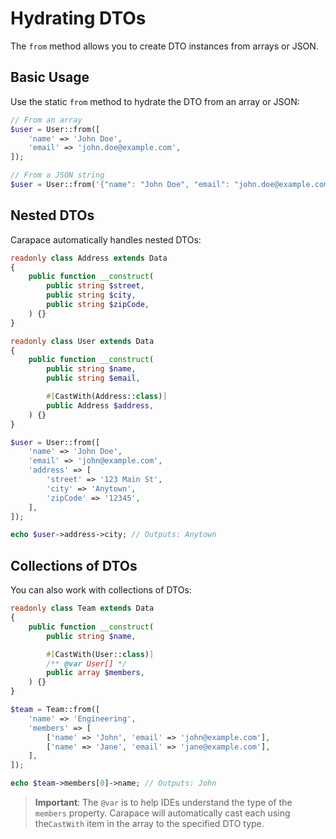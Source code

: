 # Hydrating DTOs

The `from` method allows you to create DTO instances from arrays or JSON.

## Basic Usage

Use the static `from` method to hydrate the DTO from an array or JSON:

```php
// From an array
$user = User::from([
    'name' => 'John Doe',
    'email' => 'john.doe@example.com',
]);

// From a JSON string
$user = User::from('{"name": "John Doe", "email": "john.doe@example.com"}');
```

## Nested DTOs

Carapace automatically handles nested DTOs:

```php
readonly class Address extends Data
{
    public function __construct(
        public string $street,
        public string $city,
        public string $zipCode,
    ) {}
}

readonly class User extends Data
{
    public function __construct(
        public string $name,
        public string $email,

        #[CastWith(Address::class)]
        public Address $address,
    ) {}
}

$user = User::from([
    'name' => 'John Doe',
    'email' => 'john@example.com',
    'address' => [
        'street' => '123 Main St',
        'city' => 'Anytown',
        'zipCode' => '12345',
    ],
]);

echo $user->address->city; // Outputs: Anytown
```

## Collections of DTOs

You can also work with collections of DTOs:

```php
readonly class Team extends Data
{
    public function __construct(
        public string $name,

        #[CastWith(User::class)]
        /** @var User[] */
        public array $members,
    ) {}
}

$team = Team::from([
    'name' => 'Engineering',
    'members' => [
        ['name' => 'John', 'email' => 'john@example.com'],
        ['name' => 'Jane', 'email' => 'jane@example.com'],
    ],
]);

echo $team->members[0]->name; // Outputs: John
```

> **Important**: The `@var` is to help IDEs understand the type of the `members` property. Carapace will automatically cast each using the`CastWith` item in the array to the specified DTO type.
